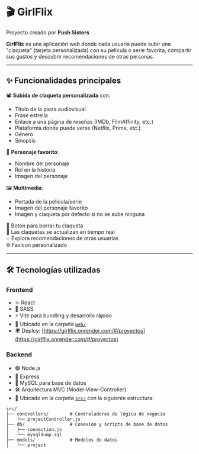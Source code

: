# 🎬 GirlFlix  
Proyecto creado por **Push Sisters**  

**GirlFlix** es una aplicación web donde cada usuaria puede subir una "claqueta" (tarjeta personalizada) con su película o serie favorita, compartir sus gustos y descubrir recomendaciones de otras personas.  

---

## ✨ Funcionalidades principales  
📽️ **Subida de claqueta personalizada** con:  
  *  Título de la pieza audiovisual  
  *  Frase estrella  
  *  Enlace a una página de reseñas (IMDb, FilmAffinity, etc.)  
  *  Plataforma donde puede verse (Netflix, Prime, etc.)  
  *  Género  
  *  Sinopsis  

👤 **Personaje favorito**:  
  *  Nombre del personaje  
  *  Rol en la historia  
  *  Imagen del personaje  

🖼️ **Multimedia**:  
  *  Portada de la película/serie  
  *  Imagen del personaje favorito  
  *  Imagen y claqueta por defecto si no se sube ninguna  

🧹 Botón para borrar tu claqueta  
🔁 Las claquetas se actualizan en tiempo real  
💡 Explora recomendaciones de otras usuarias  
🌐 Favicon personalizado  

---

## 🛠️ Tecnologías utilizadas  

### **Frontend**  
- ⚛️ React  
- 🎨 SASS  
- ⚡ Vite para bundling y desarrollo rápido  
- 📂 Ubicado en la carpeta [`web/`](web/)  
- 🌍 Deploy: [https://girlflix.onrender.com/#/proyectos](https://girlflix.onrender.com/#/proyectos)  

### **Backend**  
- 🟢 Node.js  
- 🚀 Express  
- 💾 MySQL para base de datos  
- 🛠️ Arquitectura MVC (Model-View-Controller)  
- 📂 Ubicado en la carpeta [`src/`](src/) con la siguiente estructura:  

```plaintext
src/
├── controllers/        # Controladores de lógica de negocio
│   └── projectController.js
├── db/                 # Conexión y scripts de base de datos
│   ├── connection.js
│   └── mysqldump.sql
├── models/             # Modelos de datos
│   └── project

